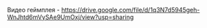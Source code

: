 Видео геймплея - https://drive.google.com/file/d/1q3N7d5945geh-WnJhtd6mVySAe9UmOxj/view?usp=sharing
